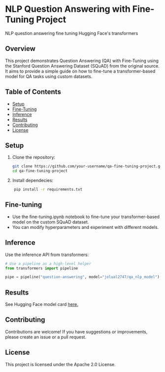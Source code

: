 # NLP Question Answering with Fine-Tuning Project
NLP question answering fine tuning Hugging Face's transformers

## Overview

This project demonstrates Question Answering (QA) with Fine-Tuning using the Stanford Question Answering Dataset (SQuAD) from the original source. It aims to provide a simple guide on how to fine-tune a transformer-based model for QA tasks using custom datasets.

## Table of Contents

- [Setup](#setup)
- [Fine-Tuning](#fine-tuning)
- [Inference](#inference)
- [Results](#results)
- [Contributing](#contributing)
- [License](#license)


## Setup

1. Clone the repository:

   ```bash
   git clone https://github.com/your-username/qa-fine-tuning-project.git
   cd qa-fine-tuning-project
   ```

2. Install dependecies:

```bash
    pip install -r requirements.txt
```

## Fine-tuning

- Use the fine-tuning.ipynb notebook to fine-tune your transformer-based model on the custom SQuAD dataset.
- You can modify hyperparameters and experiment with different models.

## Inference

Use the inference API from transformers:

```python
# Use a pipeline as a high-level helper
from transformers import pipeline

pipe = pipeline("question-answering", model="jolual2747/qa_nlp_model")
```

## Results
See Hugging Face model card [here.](https://huggingface.co/jolual2747/qa_nlp_model)


## Contributing
Contributions are welcome! If you have suggestions or improvements, please create an issue or a pull request.

## License
This project is licensed under the Apache 2.0 License.



